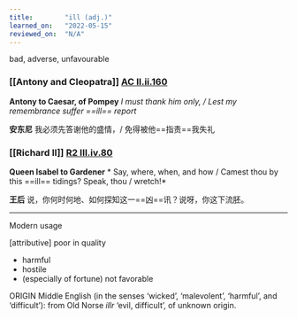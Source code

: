 ```yaml
---
title:        "ill (adj.)"
learned_on:   "2022-05-15"
reviewed_on:  "N/A"
---
```


bad, adverse, unfavourable

### [[Antony and Cleopatra]] [AC II.ii.160](https://www.shakespeareswords.com/Public/Play.aspx?Act=2&Scene=2&WorkId=8#108394)

**Antony to Caesar, of Pompey** *I must thank him only, / Lest my remembrance suffer ==ill== report*

**安东尼** 我必须先答谢他的盛情，/ 免得被他==指责==我失礼

### [[Richard II]] [R2 III.iv.80](https://www.shakespeareswords.com/Public/Play.aspx?Act=3&Scene=4&WorkId=22#192096) 

**Queen Isabel to Gardener** * Say, where, when, and how / Camest thou by this ==ill== tidings? Speak, thou / wretch!*

**王后** 说，你何时何地、如何探知这一==凶==讯？说呀，你这下流胚。

-----

Modern usage

\[attributive\] poor in quality
- harmful
- hostile
- (especially of fortune) not favorable

ORIGIN Middle English (in the senses ‘wicked’, ‘malevolent’, ‘harmful’, and ‘difficult’): from Old Norse *illr* ‘evil, difficult’, of unknown origin.

